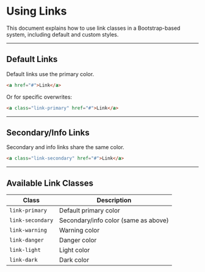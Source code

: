 # Using Links  

This document explains how to use link classes in a Bootstrap-based system, including default and custom styles.  

---

## Default Links  
Default links use the primary color.  
```html
<a href="#">Link</a>
```
Or for specific overwrites:  
```html
<a class="link-primary" href="#">Link</a>
```  

---

## Secondary/Info Links  
Secondary and info links share the same color.  
```html
<a class="link-secondary" href="#">Link</a>
```  

---

## Available Link Classes  

| Class           | Description                     |  
|-----------------|---------------------------------|  
| `link-primary`  | Default primary color           |  
| `link-secondary`| Secondary/info color (same as above) |  
| `link-warning`  | Warning color                   |  
| `link-danger`   | Danger color                    |  
| `link-light`    | Light color                     |  
| `link-dark`     | Dark color                      |  

